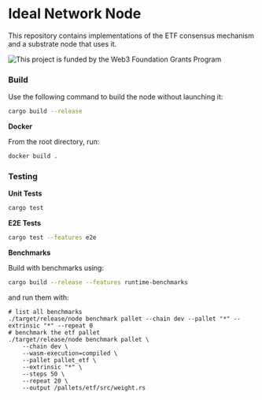 # Ideal Network Node

This repository contains implementations of the ETF consensus mechanism and a substrate node that uses it.

<picture>
  <source media="(prefers-color-scheme: dark)" srcset="./resources/web3%20foundation_grants_badge_white.png">
  <img alt="This project is funded by the Web3 Foundation Grants Program" src="./resources/web3%20foundation_grants_badge_black.png">
</picture>


### Build

Use the following command to build the node without launching it:

```sh
cargo build --release
```

**Docker**

From the root directory, run:

``` sh
docker build .
```

### Testing

**Unit Tests**

``` sh
cargo test
```

**E2E Tests**

``` sh
cargo test --features e2e
```

**Benchmarks**

Build with benchmarks using:
``` sh
cargo build --release --features runtime-benchmarks
```

and run them with:
``` 
# list all benchmarks
./target/release/node benchmark pallet --chain dev --pallet "*" --extrinsic "*" --repeat 0
# benchmark the etf pallet
./target/release/node benchmark pallet \
    --chain dev \
    --wasm-execution=compiled \
    --pallet pallet_etf \
    --extrinsic "*" \
    --steps 50 \
    --repeat 20 \
    --output /pallets/etf/src/weight.rs
```